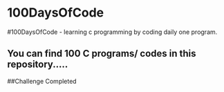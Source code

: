 # 100DaysOfCode
#100DaysOfCode - learning c programming by coding daily one program.
## You can find 100 C programs/ codes in this repository.....
##Challenge Completed
